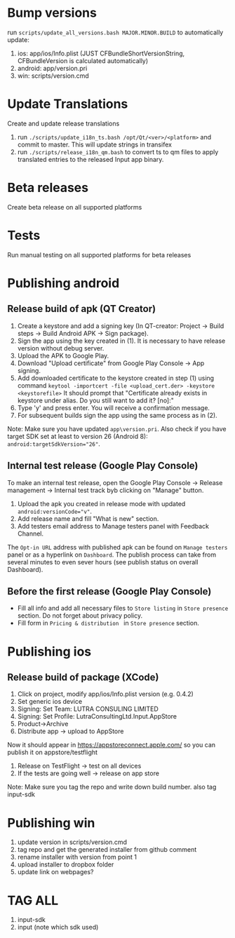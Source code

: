 # Bump versions

run `scripts/update_all_versions.bash MAJOR.MINOR.BUILD` to 
automatically update: 

1. ios: app/ios/Info.plist (JUST CFBundleShortVersionString, CFBundleVersion is calculated automatically)
2. android: app/version.pri
3. win: scripts/version.cmd

# Update Translations

Create and update release translations

1. run `./scripts/update_i18n_ts.bash /opt/Qt/<ver>/<platform>` and commit to master. This will update strings in transifex
2. run `./scripts/release_i18n_qm.bash` to convert ts to qm files to apply translated entries to the released Input app binary.

# Beta releases

Create beta release on all supported platforms

# Tests

Run manual testing on all supported platforms for beta releases

# Publishing android

## Release build of apk (QT Creator)

1. Create a keystore and add a signing key (In QT-creator: Project -> Build steps -> Build Android APK -> Sign package).
2. Sign the app using the key created in (1). It is necessary to have release version without debug server. 
3. Upload the APK to Google Play.
4. Download "Upload certificate" from Google Play Console -> App signing.
5. Add downloaded certificate to the keystore created in step (1) using command  `keytool -importcert -file <upload_cert.der> -keystore <keystorefile>`
It should prompt that "Certificate already exists in keystore under alias. Do you still want to add it? [no]:"
6. Type 'y' and press enter. You will receive a confirmation message.
7. For subsequent builds sign the app using the same process as in (2).

Note: Make sure you have updated `app\version.pri`.
Also check if you have target SDK set at least to version 26 (Android 8): `android:targetSdkVersion="26"`.

## Internal test release (Google Play Console)
To make an internal test release, open the Google Play Console -> Release management -> Internal test track byb clicking on "Manage" button.
1. Upload the apk you created in release mode with updated `android:versionCode="v"`.
2. Add release name and fill "What is new" section. 
3. Add testers email address to Manage testers panel with Feedback Channel.

The `Opt-in URL` address with published apk can be found on `Manage testers` panel or as a hyperlink on `Dashboard`. 
The publish process can take from several minutes to even sever hours (see publish status on overall Dashboard).

## Before the first release (Google Play Console)
* Fill all info and add all necessary files to `Store listing` in `Store presence` section. Do not forget about privacy policy.
* Fill form in `Pricing & distribution ` in `Store presence` section.

# Publishing ios 

## Release build of package (XCode)

1. Click on project, modify app/ios/Info.plist version (e.g. 0.4.2)
2. Set generic ios device 
3. Signing: Set Team: LUTRA CONSULING LIMITED
4. Signing: Set Profile: LutraConsultingLtd.Input.AppStore
5. Product->Archive
6. Distribute app -> upload to AppStore

Now it should appear in https://appstoreconnect.apple.com/ so you can publish it on appstore/testflight

1. Release on TestFlight -> test on all devices
2. If the tests are going well -> release on app store

Note: Make sure you tag the repo and write down build number. also tag input-sdk

# Publishing win

1. update version in scripts/version.cmd
2. tag repo and get the generated installer from github comment
3. rename installer with version from point 1
4. upload installer to dropbox folder 
5. update link on webpages?

# TAG ALL

1. input-sdk
2. input (note which sdk used)
